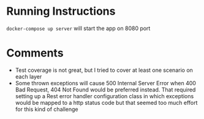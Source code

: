 # Running Instructions

`docker-compose up server` will start the app on 8080 port

# Comments

- Test coverage is not great, but I tried to cover at least one scenario on each layer
- Some thrown exceptions will cause 500 Internal Server Error when 400 Bad Request, 404 Not Found would be preferred
  instead. That required setting up a Rest error handler configuration class in which exceptions would be mapped to a
  http status code but that seemed too much effort for this kind of challenge
